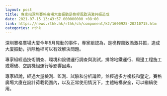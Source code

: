 ```yaml
---
layout: post
title: 專家指深圳賽格廣場大廈振動是桅桿風致渦激共振造成
date: 2021-07-15 13:43:57.000000000 +08:00
link: https://news.rthk.hk/rthk/ch/component/k2/1600925-20210715.htm
categories: rthk
---
```


深圳賽格廣場大廈今年5月晃動的事件，專家組認為，是桅桿風致渦激共振，造成大廈振動，拆除桅桿可以有效解決問題。

專家組經過技術調查、環境和設備運行調查與測試，排除地鐵運行、周邊工程施工或爆破、空調機組運行等影響因素。

專家組說，經過大量檢測、監測、試驗和分析論證，並經過多方複核和鑒定，賽格廣場大廈在設計荷載範圍內，以及正常使用情況下，主體結構安全，可以繼續使用。
